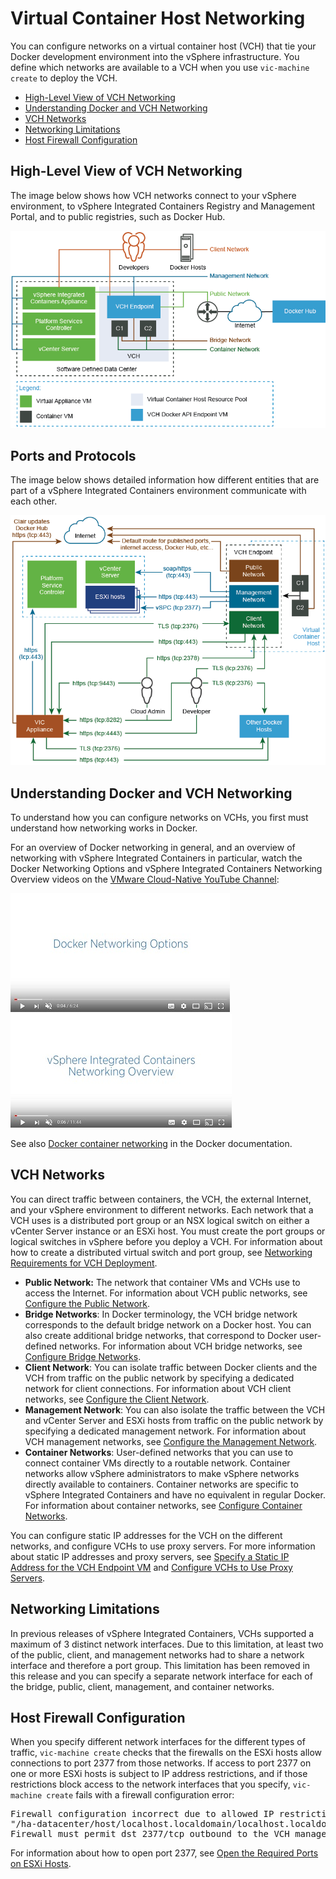 # Virtual Container Host Networking #

You can configure networks on a virtual container host (VCH) that tie your Docker development environment into the vSphere infrastructure. You define which networks are available to a VCH when you use `vic-machine create` to deploy the VCH.

- [High-Level View of VCH Networking](#highlevel)
- [Understanding Docker and VCH Networking](#understanding)
- [VCH Networks](#vchnetworks)
- [Networking Limitations](#limitations)
- [Host Firewall Configuration](#firewall)

## High-Level View of VCH Networking <a id="highlevel"></a>

The image below shows how VCH networks connect to your vSphere environment, to vSphere Integrated Containers Registry and Management Portal, and to public registries, such as Docker Hub. 
 
 ![VCH Networking](graphics/vic_networking.png)

## Ports and Protocols ##

The image below shows detailed information how different entities that are part of a vSphere Integrated Containers environment communicate with each other. 

 ![Networking Ports and Protocols](graphics/Network-protocols.png)

## Understanding Docker and VCH Networking <a id="understanding"></a>

To understand how you can configure networks on VCHs, you first must understand how networking works in Docker.

For an overview of Docker networking in general, and an overview of networking with vSphere Integrated Containers in particular, watch the Docker Networking Options and vSphere Integrated Containers Networking Overview videos on the [VMware Cloud-Native YouTube Channel](https://www.youtube.com/channel/UCdkGV51Nu0unDNT58bHt9bg):

[![Docker Networking Options video](graphics/docker_networking_small.jpg)](https://www.youtube.com/watch?v=Yr6-2ddhLVo)  [![vSphere Integrated Containers Networking Overview video](graphics/vic_networking_video_small.jpg)](https://www.youtube.com/watch?v=QLi9KasWLCM)

See also [Docker container networking](https://docs.docker.com/engine/userguide/networking/) in the Docker documentation.

## VCH Networks <a id="vchnetworks"></a>

You can direct traffic between containers, the VCH, the external Internet, and your vSphere environment to different networks. Each network that a VCH uses is a distributed port group or an NSX logical switch on either a vCenter Server instance or an ESXi host. You must create the port groups or logical switches in vSphere before you deploy a VCH. For information about how to create a distributed virtual switch and port group, see [Networking Requirements for VCH Deployment](vic_installation_prereqs.md#vchnetworkreqs).

- **Public Network:** The network that container VMs and VCHs use to access the Internet. For information about VCH public networks, see [Configure the Public Network](public_network.md).
- **Bridge Networks**: In Docker terminology, the VCH bridge network corresponds to the default bridge network on a Docker host. You can also create additional bridge networks, that correspond to Docker user-defined networks. For information about VCH bridge networks, see [Configure Bridge Networks](bridge_network.md).
- **Client Network**: You can isolate traffic between Docker clients and the VCH from traffic on the public network by specifying a dedicated network for client connections. For information about VCH client networks, see  [Configure the Client Network](client_network.md).
- **Management Network**: You can also isolate the traffic between the VCH and vCenter Server and ESXi hosts from traffic on the public network by specifying a dedicated management network. For information about VCH management networks, see  [Configure the Management Network](mgmt_network.md).
- **Container Networks**: User-defined networks that you can use to connect container VMs directly to a routable network. Container networks allow vSphere administrators to make vSphere networks directly available to containers. Container networks are specific to vSphere Integrated Containers and have no equivalent in regular Docker. For information about container networks, see [Configure Container Networks](container_networks.md).

You can configure static IP addresses for the VCH on the different networks, and configure VCHs to use proxy servers. For more information about static IP addresses and proxy servers, see [Specify a Static IP Address for the VCH Endpoint VM](vch_static_ip.md) and [Configure VCHs to Use Proxy Servers](vch_proxy.md).

## Networking Limitations <a id="limitations"></a>

In previous releases of vSphere Integrated Containers, VCHs supported a maximum of 3 distinct network interfaces. Due to this limitation, at least two of the public, client, and management networks had to share a network interface and therefore a port group. This limitation has been removed in this release and you can specify a separate network interface for each of the bridge, public, client, management, and container networks. 

## Host Firewall Configuration <a id="firewall"></a>

When you specify different network interfaces for the different types of traffic, `vic-machine create` checks that the firewalls on the ESXi hosts allow connections to port 2377 from those networks. If access to port 2377 on one or more ESXi hosts is subject to IP address restrictions, and if those restrictions block access to the network interfaces that you specify, `vic-machine create` fails with a firewall configuration error:
<pre>Firewall configuration incorrect due to allowed IP restrictions on hosts: 
"/ha-datacenter/host/localhost.localdomain/localhost.localdomain" 
Firewall must permit dst 2377/tcp outbound to the VCH management interface
</pre>

For information about how to open port 2377, see [Open the Required Ports on ESXi Hosts](open_ports_on_hosts.md).
